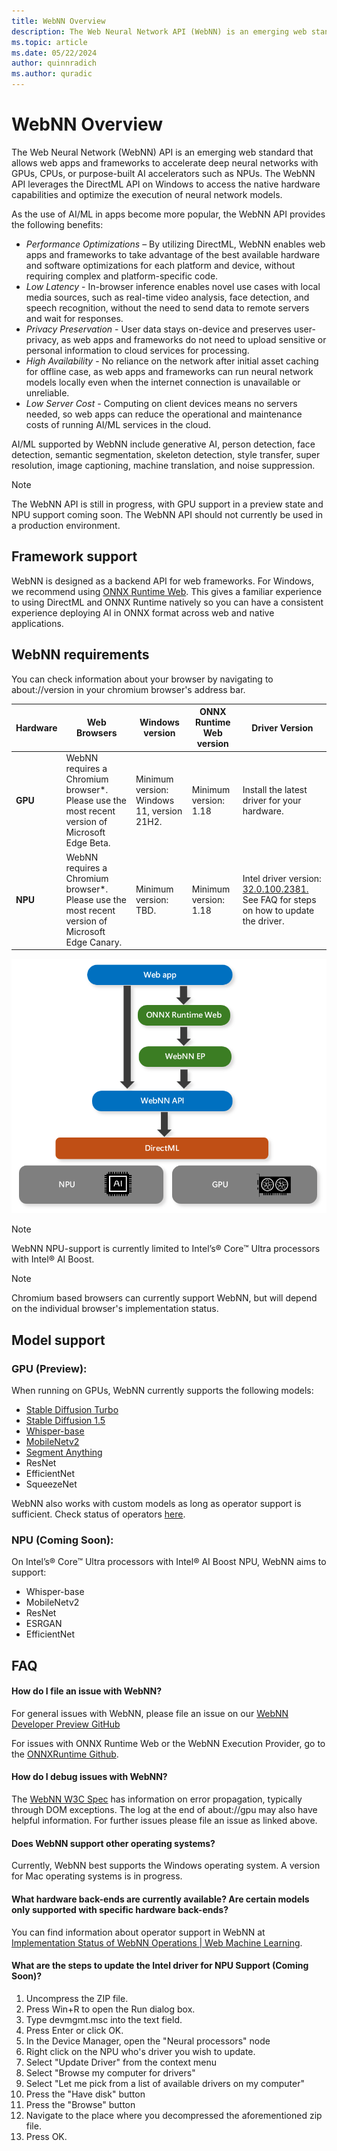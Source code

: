 ```yaml
---
title: WebNN Overview 
description: The Web Neural Network API (WebNN) is an emerging web standard that allows web apps and frameworks to accelerate deep neural networks with on-device hardware.
ms.topic: article
ms.date: 05/22/2024
author: quinnradich
ms.author: quradic
---
```


# WebNN Overview

The Web Neural Network (WebNN) API is an emerging web standard that allows web apps and frameworks to accelerate deep neural networks with GPUs, CPUs, or purpose-built AI accelerators such as NPUs. The WebNN API leverages the DirectML API on Windows to access the native hardware capabilities and optimize the execution of neural network models. 

As the use of AI/ML in apps become more popular, the WebNN API provides the following benefits: 

* *Performance Optimizations* – By utilizing DirectML, WebNN enables web apps and frameworks to take advantage of the best available hardware and software optimizations for each platform and device, without requiring complex and platform-specific code. 
* *Low Latency* - In-browser inference enables novel use cases with local media sources, such as real-time video analysis, face detection, and speech recognition, without the need to send data to remote servers and wait for responses. 
* *Privacy Preservation* - User data stays on-device and preserves user-privacy, as web apps and frameworks do not need to upload sensitive or personal information to cloud services for processing. 
* *High Availability* - No reliance on the network after initial asset caching for offline case, as web apps and frameworks can run neural network models locally even when the internet connection is unavailable or unreliable. 
* *Low Server Cost* - Computing on client devices means no servers needed, so web apps can reduce the operational and maintenance costs of running AI/ML services in the cloud. 

AI/ML supported by WebNN include generative AI, person detection, face detection, semantic segmentation, skeleton detection, style transfer, super resolution, image captioning, machine translation, and noise suppression.

> [!NOTE]
> The WebNN API is still in progress, with GPU support in a preview state and NPU support coming soon. The WebNN API should not currently be used in a production environment.

## Framework support

WebNN is designed as a backend API for web frameworks. For Windows, we recommend using [ONNX Runtime Web](https://onnxruntime.ai/docs/tutorials/web/). This gives a familiar experience to using DirectML and ONNX Runtime natively so you can have a consistent experience deploying AI in ONNX format across web and native applications.

## WebNN requirements

You can check information about your browser by navigating to about://version in your chromium browser's address bar.

| Hardware | Web Browsers | Windows version | ONNX Runtime Web version | Driver Version |
| --- | --- | --- | --- | --- | 
| **GPU** | WebNN requires a Chromium browser*. Please use the most recent version of Microsoft Edge Beta. | Minimum version: Windows 11, version 21H2. |Minimum version: 1.18 | Install the latest driver for your hardware. | 
| **NPU** | WebNN requires a Chromium browser*. Please use the most recent version of Microsoft Edge Canary. | Minimum version: TBD. |Minimum version: 1.18 | Intel driver version: [32.0.100.2381.](https://www.intel.com/content/www/us/en/download/794734/intel-npu-driver-windows.html) See FAQ for steps on how to update the driver. |

![Diagram of the structure behind integrating WebNN into your web app](images/webnn-diagram.png)

> [!NOTE]
> WebNN NPU-support is currently limited to Intel’s® Core™ Ultra processors with Intel® AI Boost.

> [!NOTE]
> Chromium based browsers can currently support WebNN, but will depend on the individual browser's implementation status.

## Model support 

### GPU (Preview):
When running on GPUs, WebNN currently supports the following models:

* [Stable Diffusion Turbo](https://microsoft.github.io/webnn-developer-preview/demos/sd-turbo/)
* [Stable Diffusion 1.5](https://microsoft.github.io/webnn-developer-preview/demos/stable-diffusion-1.5/)
* [Whisper-base](https://microsoft.github.io/webnn-developer-preview/demos/whisper-base/)
* [MobileNetv2](https://microsoft.github.io/webnn-developer-preview/demos/image-classification/)
* [Segment Anything](https://microsoft.github.io/webnn-developer-preview/demos/segment-anything/)
* ResNet 
* EfficientNet 
* SqueezeNet 

WebNN also works with custom models as long as operator support is sufficient. Check status of operators [here](https://webmachinelearning.github.io/webnn-status/).

### NPU (Coming Soon):
On Intel’s® Core™ Ultra processors with Intel® AI Boost NPU, WebNN aims to support: 

* Whisper-base 
* MobileNetv2 
* ResNet 
* ESRGAN 
* EfficientNet 

## FAQ

#### **How do I file an issue with WebNN?**

For general issues with WebNN, please file an issue on our [WebNN Developer Preview GitHub](https://github.com/microsoft/webnn-developer-preview/issues)

For issues with ONNX Runtime Web or the WebNN Execution Provider, go to the [ONNXRuntime Github](https://github.com/microsoft/onnxruntime/issues).

#### **How do I debug issues with WebNN?**

The [WebNN W3C Spec](https://www.w3.org/TR/webnn/) has information on error propagation, typically through DOM exceptions. The log at the end of about://gpu may also have helpful information. For further issues please file an issue as linked above.

#### Does WebNN support other operating systems?

Currently, WebNN best supports the Windows operating system. A version for Mac operating systems is in progress.

#### What hardware back-ends are currently available? Are certain models only supported with specific hardware back-ends?

You can find information about operator support in WebNN at [Implementation Status of WebNN Operations | Web Machine Learning](https://webmachinelearning.github.io/webnn-status/).

#### What are the steps to update the Intel driver for NPU Support (Coming Soon)?
1. Uncompress the ZIP file.
2. Press Win+R to open the Run dialog box.
3. Type devmgmt.msc into the text field.
4. Press Enter or click OK.
5. In the Device Manager, open the "Neural processors" node
6. Right click on the NPU who's driver you wish to update.
7. Select "Update Driver" from the context menu
8. Select "Browse my computer for drivers"
9. Select "Let me pick from a list of available drivers on my computer"
10. Press the "Have disk" button
11. Press the "Browse" button
12. Navigate to the place where you decompressed the aforementioned zip file.
13. Press OK.  
 


